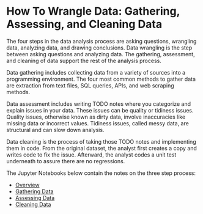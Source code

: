 # How To Wrangle Data: Gathering, Assessing, and Cleaning Data

The four steps in the data analysis process are asking questions, wrangling data, analyzing data, and drawing conclusions. Data wrangling is the step between asking questions and analyzing data. The gathering, assessment, and cleaning of data support the rest of the analysis process.

Data gathering includes collecting data from a variety of sources into a programming environment. The four most common methods to gather data are extraction from text files, SQL queries, APIs, and web scraping methods.

Data assessment includes writing TODO notes where you categorize and explain issues in your data. These issues can be quality or tidiness issues. Quality issues, otherwise known as dirty data, involve inaccuracies like missing data or incorrect values. Tidiness issues, called messy data, are structural and can slow down analysis.  

Data cleaning is the process of taking those TODO notes and implementing them in code. From the original dataset, the analyst first creates a copy and writes code to fix the issue. Afterward, the analyst codes a unit test underneath to assure there are no regressions.

The Jupyter Notebooks below contain the notes on the three step process:

- [Overview](https://nbviewer.jupyter.org/github/Shane-Lester100/How-To-Wrangle-Data-Gathering-Assessing-and-Cleaning-Data/blob/master/Introduction%20Data%20Wrangling.ipynb)
- [Gathering Data](https://github.com/Shane-Lester100/How-To-Wrangle-Data-Gathering-Assessing-and-Cleaning-Data/blob/master/Gathering%20Data.ipynb)
- [Assessing Data](https://github.com/Shane-Lester100/How-To-Wrangle-Data-Gathering-Assessing-and-Cleaning-Data/blob/master/Assessing%20Data.ipynb)
- [Cleaning Data](https://github.com/Shane-Lester100/How-To-Wrangle-Data-Gathering-Assessing-and-Cleaning-Data/blob/master/Step%203%20Cleaning.ipynb)
